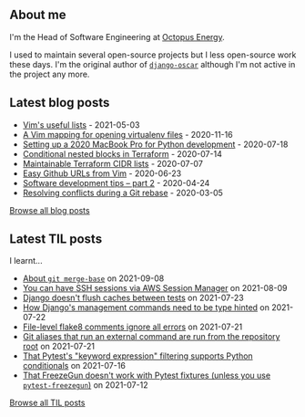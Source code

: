 ## About me
I'm the Head of Software Engineering at [Octopus Energy](https://octopus.energy/).

I used to maintain several open-source projects but I less open-source work these days. I'm the original author of [`django-oscar`](https://github.com/django-oscar/django-oscar) although I'm not active in the project any more. 
## Latest blog posts
- [Vim's useful lists](https://codeinthehole.com/tips/vim-lists/) - 2021-05-03
- [A Vim mapping for opening virtualenv files](https://codeinthehole.com/tips/a-vim-mapping-for-opening-virtualenv-files/) - 2020-11-16
- [Setting up a 2020 MacBook Pro for Python development](https://codeinthehole.com/guides/settings-up-a-2020-macbook-for-python-development/) - 2020-07-18
- [Conditional nested blocks in Terraform](https://codeinthehole.com/tips/conditional-nested-blocks-in-terraform/) - 2020-07-14
- [Maintainable Terraform CIDR lists](https://codeinthehole.com/tips/terraform-cidrs/) - 2020-07-07
- [Easy Github URLs from Vim](https://codeinthehole.com/tips/easy-github-urls-from-vim/) - 2020-06-23
- [Software development tips – part 2](https://codeinthehole.com/tips/software-development-tips-part2/) - 2020-04-24
- [Resolving conflicts during a Git rebase](https://codeinthehole.com/guides/resolving-conflicts-during-a-git-rebase/) - 2020-03-05

[Browse all blog posts](https://codeinthehole.com/writing/)
## Latest TIL posts
I learnt...
- [About `git merge-base`](https://til.codeinthehole.com/posts/about-git-mergebase/) on 2021-09-08
- [You can have SSH sessions via AWS Session Manager](https://til.codeinthehole.com/posts/you-can-have-ssh-sessions-via-aws-session-manager/) on 2021-08-09
- [Django doesn't flush caches between tests](https://til.codeinthehole.com/posts/django-doesnt-flush-caches-between-tests/) on 2021-07-23
- [How Django's management commands need to be type hinted](https://til.codeinthehole.com/posts/how-djangos-management-commands-need-to-be-type-hinted/) on 2021-07-22
- [File-level flake8 comments ignore all errors](https://til.codeinthehole.com/posts/filelevel-flake8-comments-ignore-all-errors/) on 2021-07-21
- [Git aliases that run an external command are run from the repository root](https://til.codeinthehole.com/posts/that-git-aliases-that-run-an-external-command-are-run-from-the-repository-root/) on 2021-07-21
- [That Pytest's "keyword expression" filtering supports Python conditionals](https://til.codeinthehole.com/posts/that-pytests-keyword-expression-filtering-supports-python-conditionals/) on 2021-07-16
- [That FreezeGun doesn't work with Pytest fixtures (unless you use `pytest-freezegun`)](https://til.codeinthehole.com/posts/that-freezegun-doesnt-work-with-pytest-fixtures/) on 2021-07-12

[Browse all TIL posts](https://til.codeinthehole.com)
